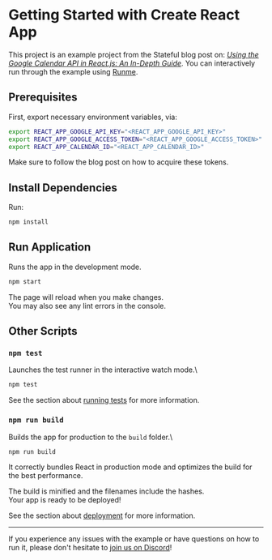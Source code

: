 # Getting Started with Create React App

This project is an example project from the Stateful blog post on: [_Using the Google Calendar API in React.js: An In-Depth Guide_](https://stateful.com/blog/google-calendar-react). You can interactively run through the example using [Runme](https://runme.dev/).

## Prerequisites

First, export necessary environment variables, via:

```sh
export REACT_APP_GOOGLE_API_KEY="<REACT_APP_GOOGLE_API_KEY>"
export REACT_APP_GOOGLE_ACCESS_TOKEN="<REACT_APP_GOOGLE_ACCESS_TOKEN>"
export REACT_APP_CALENDAR_ID="<REACT_APP_CALENDAR_ID>"
```

Make sure to follow the blog post on how to acquire these tokens.

## Install Dependencies

Run:

```sh
npm install
```

## Run Application

Runs the app in the development mode.

```sh { background=true }
npm start
```

The page will reload when you make changes.\
You may also see any lint errors in the console.

## Other Scripts

### `npm test`

Launches the test runner in the interactive watch mode.\

```sh
npm test
```

See the section about [running tests](https://facebook.github.io/create-react-app/docs/running-tests) for more information.

### `npm run build`

Builds the app for production to the `build` folder.\

```sh
npm run build
```

It correctly bundles React in production mode and optimizes the build for the best performance.

The build is minified and the filenames include the hashes.\
Your app is ready to be deployed!

See the section about [deployment](https://facebook.github.io/create-react-app/docs/deployment) for more information.

---

If you experience any issues with the example or have questions on how to run it, please don't hesitate to [join us on Discord](https://discord.com/invite/BQm8zRCBUY)!